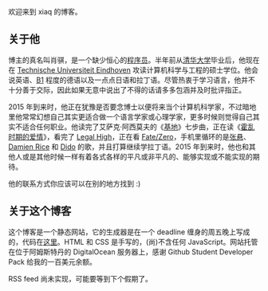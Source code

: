 欢迎来到 xiaq 的博客。

## 关于他

博主的真名叫肖骐，是一个缺少恒心的<a href="http://github.com/xiaq">程序员</a>。半年前从<a href="http://www.tsinghua.edu.cn">清华大学</a>毕业后，他现在在 <a href="http://tue.nl">Technische Universiteit Eindhoven</a> 攻读计算机科学与工程的硕士学位。他会说英语、<a href="https://en.wikipedia.org/wiki/Common_European_Framework_of_Reference_for_Languages">B1</a> 程度的德语以及一点点日语和拉丁语。尽管热衷于学习语言，他并不十分善于交际，因此如果无意中说出了不得的话请多多包涵并及时批评指正。

2015 年到来时，他正在犹豫是否要念博士以便将来当个计算机科学家，不过暗地里他常常幻想自己其实更适合做一个语言学家或心理学家，更多时候则觉得自己其实不适合任何职业。他读完了艾萨克·阿西莫夫的《[基地](http://book.douban.com/subject/10594787/)》七步曲，正在读《[霍乱时期的爱情](http://book.douban.com/subject/10594787/)》，看完了 [Legal High](https://zh.wikipedia.org/wiki/Legal_high)，正在看 [Fate/Zero](http://book.douban.com/subject/10594787/)，手机里循环的是[张悬](http://book.douban.com/subject/10594787/)、[Damien Rice](http://book.douban.com/subject/10594787/) 和 [Dido](https://en.wikipedia.org/wiki/Dido_%28singer%29) 的歌，并且打算继续学拉丁语。2015 年到来时，他也和其他人或是其他时候一样有着各式各样的平凡或非平凡的、能够实现或不能实现的期待。

他的联系方式你应该可以在别的地方找到 :)

## 关于这个博客

这个博客是一个静态网站，它的生成器是在一个 deadline 缠身的周五晚上写成的，代码在[这里](https://github.com/xiaq/genblog)。HTML 和 CSS 是手写的，(尚)不含任何 JavaScript。网站托管在位于阿姆斯特丹的 DigitalOcean 服务器上，感谢 Github Student Developer Pack 给我的一百美元余额。

RSS feed 尚未实现，可能要等到下个假期了。

<!-- vi: se tw=0 nolbr: -->

